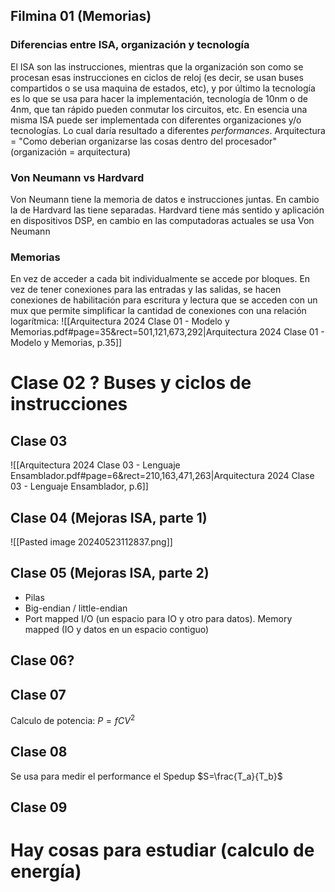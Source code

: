 ## Filmina 01 (Memorias)
### Diferencias entre ISA, organización y tecnología
El ISA son las instrucciones, mientras que la organización son como se procesan esas instrucciones en ciclos de reloj (es decir, se usan buses compartidos o se usa maquina de estados, etc), y por último la tecnología es lo que se usa para hacer la implementación, tecnología de 10nm o de 4nm, que tan rápido pueden conmutar los circuitos, etc.
En esencia una misma ISA puede ser implementada con diferentes organizaciones y/o tecnologías. Lo cual daría resultado a diferentes *performances*.
Arquitectura = "Como deberian organizarse las cosas dentro del procesador" (organización = arquitectura)

### Von Neumann vs Hardvard
Von Neumann tiene la memoria de datos e instrucciones juntas. En cambio la de Hardvard las tiene separadas. Hardvard tiene más sentido y aplicación en dispositivos DSP, en cambio en las computadoras actuales se usa Von Neumann

### Memorias
En vez de acceder a cada bit individualmente se accede por bloques. En vez de tener conexiones para las entradas y las salidas, se hacen conexiones de habilitación para escritura y lectura que se acceden con un mux que permite simplificar la cantidad de conexiones con una relación logarítmica:
![[Arquitectura 2024 Clase 01 - Modelo y Memorias.pdf#page=35&rect=501,121,673,292|Arquitectura 2024 Clase 01 - Modelo y Memorias, p.35]]

# Clase 02 ? Buses y ciclos de instrucciones

## Clase 03
![[Arquitectura 2024 Clase 03 - Lenguaje Ensamblador.pdf#page=6&rect=210,163,471,263|Arquitectura 2024 Clase 03 - Lenguaje Ensamblador, p.6]]

## Clase 04 (Mejoras ISA, parte 1)
![[Pasted image 20240523112837.png]]

## Clase 05 (Mejoras ISA, parte 2)
- Pilas
- Big-endian / little-endian
- Port mapped I/O (un espacio para IO y otro para datos). Memory mapped (IO y datos en un espacio contiguo)


## Clase 06?

## Clase 07
Calculo de potencia: $P=fCV^2$

## Clase 08
Se usa para medir el performance el Spedup $S=\frac{T_a}{T_b}$

## Clase 09
# Hay cosas para estudiar (calculo de energía)